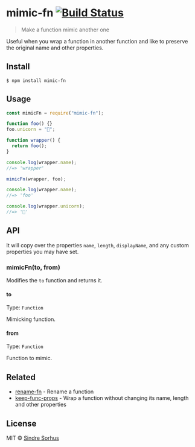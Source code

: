 # mimic-fn [![Build Status](https://travis-ci.org/sindresorhus/mimic-fn.svg?branch=master)](https://travis-ci.org/sindresorhus/mimic-fn)

> Make a function mimic another one

Useful when you wrap a function in another function and like to preserve the
original name and other properties.

## Install

```
$ npm install mimic-fn
```

## Usage

```js
const mimicFn = require("mimic-fn");

function foo() {}
foo.unicorn = "🦄";

function wrapper() {
  return foo();
}

console.log(wrapper.name);
//=> 'wrapper'

mimicFn(wrapper, foo);

console.log(wrapper.name);
//=> 'foo'

console.log(wrapper.unicorn);
//=> '🦄'
```

## API

It will copy over the properties `name`, `length`, `displayName`, and any custom
properties you may have set.

### mimicFn(to, from)

Modifies the `to` function and returns it.

#### to

Type: `Function`

Mimicking function.

#### from

Type: `Function`

Function to mimic.

## Related

- [rename-fn](https://github.com/sindresorhus/rename-fn) - Rename a function
- [keep-func-props](https://github.com/ehmicky/keep-func-props) - Wrap a
  function without changing its name, length and other properties

## License

MIT © [Sindre Sorhus](https://sindresorhus.com)
